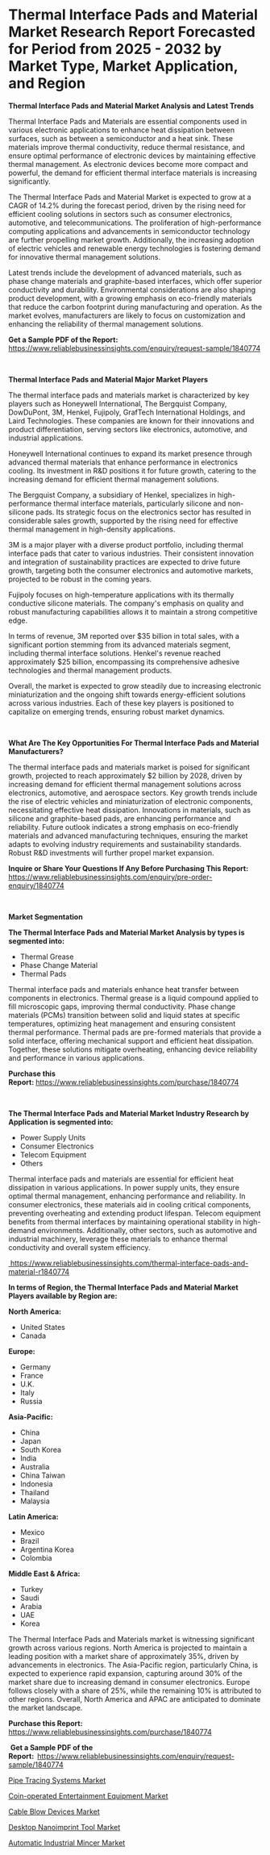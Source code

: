 <p><h1>Thermal Interface Pads and Material Market Research Report Forecasted for Period from 2025 -  2032 by Market Type, Market Application, and Region</h1></p><p><strong>Thermal Interface Pads and Material Market Analysis and Latest Trends</strong></p>
<p><p>Thermal Interface Pads and Materials are essential components used in various electronic applications to enhance heat dissipation between surfaces, such as between a semiconductor and a heat sink. These materials improve thermal conductivity, reduce thermal resistance, and ensure optimal performance of electronic devices by maintaining effective thermal management. As electronic devices become more compact and powerful, the demand for efficient thermal interface materials is increasing significantly.</p><p>The Thermal Interface Pads and Material Market is expected to grow at a CAGR of 14.2% during the forecast period, driven by the rising need for efficient cooling solutions in sectors such as consumer electronics, automotive, and telecommunications. The proliferation of high-performance computing applications and advancements in semiconductor technology are further propelling market growth. Additionally, the increasing adoption of electric vehicles and renewable energy technologies is fostering demand for innovative thermal management solutions. </p><p>Latest trends include the development of advanced materials, such as phase change materials and graphite-based interfaces, which offer superior conductivity and durability. Environmental considerations are also shaping product development, with a growing emphasis on eco-friendly materials that reduce the carbon footprint during manufacturing and operation. As the market evolves, manufacturers are likely to focus on customization and enhancing the reliability of thermal management solutions.</p></p>
<p><strong>Get a Sample PDF of the Report:&nbsp;</strong> <a href="https://www.reliablebusinessinsights.com/enquiry/request-sample/1840774?utm_campaign=3048&utm_medium=2&utm_source=Github&utm_content=ia&utm_term=03042025&utm_id=thermal-interface-pads-and-material">https://www.reliablebusinessinsights.com/enquiry/request-sample/1840774</a></p>
<p>&nbsp;</p>
<p><strong>Thermal Interface Pads and Material Major Market Players</strong></p>
<p><p>The thermal interface pads and materials market is characterized by key players such as Honeywell International, The Bergquist Company, DowDuPont, 3M, Henkel, Fujipoly, GrafTech International Holdings, and Laird Technologies. These companies are known for their innovations and product differentiation, serving sectors like electronics, automotive, and industrial applications.</p><p>Honeywell International continues to expand its market presence through advanced thermal materials that enhance performance in electronics cooling. Its investment in R&D positions it for future growth, catering to the increasing demand for efficient thermal management solutions.</p><p>The Bergquist Company, a subsidiary of Henkel, specializes in high-performance thermal interface materials, particularly silicone and non-silicone pads. Its strategic focus on the electronics sector has resulted in considerable sales growth, supported by the rising need for effective thermal management in high-density applications.</p><p>3M is a major player with a diverse product portfolio, including thermal interface pads that cater to various industries. Their consistent innovation and integration of sustainability practices are expected to drive future growth, targeting both the consumer electronics and automotive markets, projected to be robust in the coming years.</p><p>Fujipoly focuses on high-temperature applications with its thermally conductive silicone materials. The company's emphasis on quality and robust manufacturing capabilities allows it to maintain a strong competitive edge.</p><p>In terms of revenue, 3M reported over $35 billion in total sales, with a significant portion stemming from its advanced materials segment, including thermal interface solutions. Henkel's revenue reached approximately $25 billion, encompassing its comprehensive adhesive technologies and thermal management products.</p><p>Overall, the market is expected to grow steadily due to increasing electronic miniaturization and the ongoing shift towards energy-efficient solutions across various industries. Each of these key players is positioned to capitalize on emerging trends, ensuring robust market dynamics.</p></p>
<p>&nbsp;</p>
<p><strong>What Are The Key Opportunities For Thermal Interface Pads and Material Manufacturers?</strong></p>
<p><p>The thermal interface pads and materials market is poised for significant growth, projected to reach approximately $2 billion by 2028, driven by increasing demand for efficient thermal management solutions across electronics, automotive, and aerospace sectors. Key growth trends include the rise of electric vehicles and miniaturization of electronic components, necessitating effective heat dissipation. Innovations in materials, such as silicone and graphite-based pads, are enhancing performance and reliability. Future outlook indicates a strong emphasis on eco-friendly materials and advanced manufacturing techniques, ensuring the market adapts to evolving industry requirements and sustainability standards. Robust R&D investments will further propel market expansion.</p></p>
<p><strong>Inquire or Share Your Questions If Any Before Purchasing This Report:</strong> <a href="https://www.reliablebusinessinsights.com/enquiry/pre-order-enquiry/1840774?utm_campaign=3048&utm_medium=2&utm_source=Github&utm_content=ia&utm_term=03042025&utm_id=thermal-interface-pads-and-material">https://www.reliablebusinessinsights.com/enquiry/pre-order-enquiry/1840774</a></p>
<p>&nbsp;</p>
<p><strong>Market Segmentation</strong></p>
<p><strong>The Thermal Interface Pads and Material Market Analysis by types is segmented into:</strong></p>
<p><ul><li>Thermal Grease</li><li>Phase Change Material</li><li>Thermal Pads</li></ul></p>
<p><p>Thermal interface pads and materials enhance heat transfer between components in electronics. Thermal grease is a liquid compound applied to fill microscopic gaps, improving thermal conductivity. Phase change materials (PCMs) transition between solid and liquid states at specific temperatures, optimizing heat management and ensuring consistent thermal performance. Thermal pads are pre-formed materials that provide a solid interface, offering mechanical support and efficient heat dissipation. Together, these solutions mitigate overheating, enhancing device reliability and performance in various applications.</p></p>
<p><strong>Purchase this Report:&nbsp;</strong><a href="https://www.reliablebusinessinsights.com/purchase/1840774?utm_campaign=3048&utm_medium=2&utm_source=Github&utm_content=ia&utm_term=03042025&utm_id=thermal-interface-pads-and-material">https://www.reliablebusinessinsights.com/purchase/1840774</a></p>
<p>&nbsp;</p>
<p><strong>The Thermal Interface Pads and Material Market Industry Research by Application is segmented into:</strong></p>
<p><ul><li>Power Supply Units</li><li>Consumer Electronics</li><li>Telecom Equipment</li><li>Others</li></ul></p>
<p><p>Thermal interface pads and materials are essential for efficient heat dissipation in various applications. In power supply units, they ensure optimal thermal management, enhancing performance and reliability. In consumer electronics, these materials aid in cooling critical components, preventing overheating and extending product lifespan. Telecom equipment benefits from thermal interfaces by maintaining operational stability in high-demand environments. Additionally, other sectors, such as automotive and industrial machinery, leverage these materials to enhance thermal conductivity and overall system efficiency.</p></p>
<p><a href="https://www.reliablebusinessinsights.com/thermal-interface-pads-and-material-r1840774?utm_campaign=3048&utm_medium=2&utm_source=Github&utm_content=ia&utm_term=03042025&utm_id=thermal-interface-pads-and-material">&nbsp;https://www.reliablebusinessinsights.com/thermal-interface-pads-and-material-r1840774</a></p>
<p><strong>In terms of Region, the Thermal Interface Pads and Material Market Players available by Region are:</strong></p>
<p>
    <p> <strong> North America: </strong>
        <ul>
            <li>United States</li>
            <li>Canada</li>
        </ul>
        </p> 
    <p> <strong> Europe: </strong>
        <ul>
            <li>Germany</li>
            <li>France</li>
            <li>U.K.</li>
            <li>Italy</li>
            <li>Russia</li>
        </ul>
        </p> 
    <p> <strong> Asia-Pacific: </strong>
        <ul>
            <li>China</li>
            <li>Japan</li>
            <li>South Korea</li>
            <li>India</li>
            <li>Australia</li>
            <li>China Taiwan</li>
            <li>Indonesia</li>
            <li>Thailand</li>
            <li>Malaysia</li>
        </ul>
        </p> 
    <p> <strong> Latin America: </strong>
        <ul>
            <li>Mexico</li>
            <li>Brazil</li>
            <li>Argentina Korea</li>
            <li>Colombia</li>
        </ul>
        </p> 
    <p> <strong> Middle East & Africa: </strong>
        <ul>
            <li>Turkey</li>
            <li>Saudi</li>
            <li>Arabia</li>
            <li>UAE</li>
            <li>Korea</li>
        </ul>
    </p>
    </p>
<p><p>The Thermal Interface Pads and Materials market is witnessing significant growth across various regions. North America is projected to maintain a leading position with a market share of approximately 35%, driven by advancements in electronics. The Asia-Pacific region, particularly China, is expected to experience rapid expansion, capturing around 30% of the market share due to increasing demand in consumer electronics. Europe follows closely with a share of 25%, while the remaining 10% is attributed to other regions. Overall, North America and APAC are anticipated to dominate the market landscape.</p></p>
<p><strong>Purchase this Report: </strong><a href="https://www.reliablebusinessinsights.com/purchase/1840774?utm_campaign=3048&utm_medium=2&utm_source=Github&utm_content=ia&utm_term=03042025&utm_id=thermal-interface-pads-and-material">https://www.reliablebusinessinsights.com/purchase/1840774</a></p>
<p>&nbsp;<strong>Get a Sample PDF of the Report:&nbsp;&nbsp;</strong><a href="https://www.reliablebusinessinsights.com/enquiry/request-sample/1840774?utm_campaign=3048&utm_medium=2&utm_source=Github&utm_content=ia&utm_term=03042025&utm_id=thermal-interface-pads-and-material">https://www.reliablebusinessinsights.com/enquiry/request-sample/1840774</a></p>
<p><strong></strong></p>
<p><p><a href="https://www.linkedin.com/pulse/pipe-tracing-systems-market-analysis-report-2025-2032-size-xgeke?utm_campaign=3048&utm_medium=2&utm_source=Github&utm_content=ia&utm_term=03042025&utm_id=thermal-interface-pads-and-material">Pipe Tracing Systems Market</a></p><p><a href="https://www.linkedin.com/pulse/coin-operated-entertainment-equipment-market-analysis-report-fznvf?utm_campaign=3048&utm_medium=2&utm_source=Github&utm_content=ia&utm_term=03042025&utm_id=thermal-interface-pads-and-material">Coin-operated Entertainment Equipment Market</a></p><p><a href="https://www.linkedin.com/pulse/analyzing-cable-blow-devices-markets-growth-trajectory-projected-gc7jf?utm_campaign=3048&utm_medium=2&utm_source=Github&utm_content=ia&utm_term=03042025&utm_id=thermal-interface-pads-and-material">Cable Blow Devices Market</a></p><p><a href="https://www.linkedin.com/pulse/global-desktop-nanoimprint-tool-market-size-2025-2032-insights-jpbnf?utm_campaign=3048&utm_medium=2&utm_source=Github&utm_content=ia&utm_term=03042025&utm_id=thermal-interface-pads-and-material">Desktop Nanoimprint Tool Market</a></p><p><a href="https://www.linkedin.com/pulse/automatic-industrial-mincer-market-analysis-application-sale-hsegf?utm_campaign=3048&utm_medium=2&utm_source=Github&utm_content=ia&utm_term=03042025&utm_id=thermal-interface-pads-and-material">Automatic Industrial Mincer Market</a></p></p>
